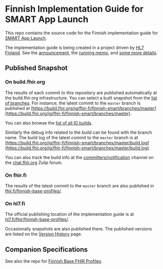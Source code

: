 # Finnish Implementation Guide for SMART App Launch

This repo contains the source code for the Finnish implementation guide for [SMART App Launch](https://www.hl7.org/fhir/smart-app-launch/).

The implementation guide is being created in a project driven by [HL7 Finland](https://www.hl7.fi).
See the [announcement](https://www.hl7.fi/hl7-fhir-profilointityo-kaynnistyy-tule-mukaan-vaikuttamaan-kansalliseen-tekemiseen/),
the [running memo](https://docs.google.com/document/d/1yNq6XMLhWJqi6OELQtWC1DFwdtD9CQulzVOfz-zZCko/edit#),
and [some more details](https://fhir.fi).

## Published Snapshot

### On build.fhir.org
The results of each commit to this repository are published automatically at the build.fhir.org
infrastructure. You can select a built snapshot from the
[list of branches](https://build.fhir.org/ig/fhir-fi/finnish-smart/branches/). For
instance, the latest commit to the `master` branch is published at
[https://build.fhir.org/ig/fhir-fi/finnish-smart/branches/master](https://build.fhir.org/ig/fhir-fi/finnish-smart/branches/master).

You can also browse the [list of all IG builds](https://fhir.github.io/auto-ig-builder/builds.html).

Similarly the debug info related to the build can be found with the branch name. The build log of
the latest commit to the `master` branch is at
[https://build.fhir.org/ig/fhir-fi/finnish-smart/branches/master/build.log](https://build.fhir.org/ig/fhir-fi/finnish-smart/branches/master/build.log).

You can also track the build info at the
[committers/notification](https://chat.fhir.org/#narrow/stream/179297-committers.2Fnotification/topic/ig-build/)
channel on the [chat.fhir.org](https://chat.fhir.org) Zulip forum.

### On fhir.fi

The results of the latest commit to the `master` branch are also published in
[fhir.fi/finnish-base-profiles/](https://fhir.fi/finnish-smart/).

### On hl7.fi

The official publishing location of the implementation guide is at
[hl7.fi/fhir/finnish-base-profiles/](https://hl7.fi/fhir/finnish-smart/).

Occasionally snapshots are also published there. The published versions are listed on the
[Version History](https://hl7.fi/fhir/finnish-smart/history.html) page.

## Companion Specifications

See also the repo for [Finnish Base FHIR Profiles](https://github.com/fhir-fi/finnish-base-profiles).
